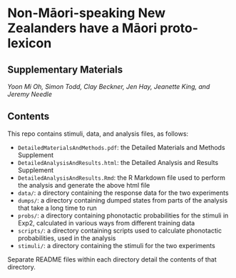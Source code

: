 # Non-Māori-speaking New Zealanders have a Māori proto-lexicon
## Supplementary Materials
*Yoon Mi Oh, Simon Todd, Clay Beckner, Jen Hay, Jeanette King, and Jeremy Needle*

## Contents

This repo contains stimuli, data, and analysis files, as follows:

- `DetailedMaterialsAndMethods.pdf`: the Detailed Materials and Methods Supplement  
- `DetailedAnalysisAndResults.html`: the Detailed Analysis and Results Supplement  
- `DetailedAnalysisAndResults.Rmd`: the R Markdown file used to perform the analysis and generate the above html file  
- `data/`: a directory containing the response data for the two experiments  
- `dumps/`: a directory containing dumped states from parts of the analysis that take a long time to run  
- `probs/`: a directory containing phonotactic probabilities for the stimuli in Exp2, calculated in various ways from different training data  
- `scripts/`: a directory containing scripts used to calculate phonotactic probabilities, used in the analysis  
- `stimuli/`: a directory containing the stimuli for the two experiments  

Separate README files within each directory detail the contents of that directory.